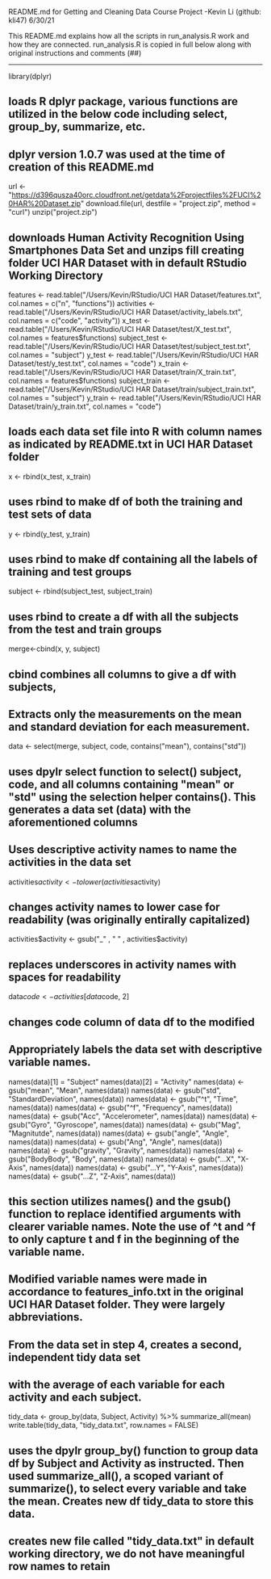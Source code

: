 README.md for Getting and Cleaning Data Course Project
-Kevin Li (github: kli47) 6/30/21 

This README.md explains how all the scripts in run_analysis.R work and how they are connected. run_analysis.R is copied in full below along with original instructions and comments (##)

------

library(dplyr)
## loads R dplyr package, various functions are utilized in the below code including select, group_by, summarize, etc. 
## dplyr version 1.0.7 was used at the time of creation of this README.md

url <- "https://d396qusza40orc.cloudfront.net/getdata%2Fprojectfiles%2FUCI%20HAR%20Dataset.zip"
download.file(url, destfile = "project.zip", method = "curl")
unzip("project.zip")
## downloads Human Activity Recognition Using Smartphones Data Set and unzips fill creating folder UCI HAR Dataset with in default RStudio Working Directory

features <- read.table("/Users/Kevin/RStudio/UCI HAR Dataset/features.txt", col.names = c("n", "functions"))
activities <- read.table("/Users/Kevin/RStudio/UCI HAR Dataset/activity_labels.txt", col.names = c("code", "activity"))
x_test <- read.table("/Users/Kevin/RStudio/UCI HAR Dataset/test/X_test.txt", col.names = features$functions)
subject_test <- read.table("/Users/Kevin/RStudio/UCI HAR Dataset/test/subject_test.txt", col.names = "subject")
y_test <- read.table("/Users/Kevin/RStudio/UCI HAR Dataset/test/y_test.txt", col.names = "code")
x_train <- read.table("/Users/Kevin/RStudio/UCI HAR Dataset/train/X_train.txt", col.names = features$functions)
subject_train <- read.table("/Users/Kevin/RStudio/UCI HAR Dataset/train/subject_train.txt", col.names = "subject")
y_train <- read.table("/Users/Kevin/RStudio/UCI HAR Dataset/train/y_train.txt", col.names = "code")
## loads each data set file into R with column names as indicated by README.txt in UCI HAR Dataset folder 

x <- rbind(x_test, x_train)
## uses rbind to make df of both the training and test sets of data 
y <- rbind(y_test, y_train)
## uses rbind to make df containing all the labels of training and test groups
subject <- rbind(subject_test, subject_train)
## uses rbind to create a df with all the subjects from the test and train groups
merge<-cbind(x, y, subject)
## cbind combines all columns to give a df with subjects, 

## Extracts only the measurements on the mean and standard deviation for each measurement. 
data <- select(merge, subject, code, contains("mean"), contains("std"))
## uses dpylr select function to select() subject, code, and all columns containing "mean" or "std" using the selection helper contains(). This generates a data set (data) with the aforementioned columns

## Uses descriptive activity names to name the activities in the data set
activities$activity <- tolower(activities$activity)
## changes activity names to lower case for readability (was originally entirally capitalized)
activities$activity <- gsub("_" , " " , activities$activity)
## replaces underscores in activity names with spaces for readability
data$code <- activities[data$code, 2]
## changes code column of data df to the modified 

## Appropriately labels the data set with descriptive variable names. 
names(data)[1] = "Subject"
names(data)[2] = "Activity"
names(data) <- gsub("mean", "Mean", names(data))
names(data) <- gsub("std", "StandardDeviation", names(data))
names(data) <- gsub("^t", "Time", names(data))
names(data) <- gsub("^f", "Frequency", names(data))
names(data) <- gsub("Acc", "Accelerometer", names(data))
names(data) <- gsub("Gyro", "Gyroscope", names(data))
names(data) <- gsub("Mag", "Magnitutde", names(data))
names(data) <- gsub("angle", "Angle", names(data))
names(data) <- gsub("Ang", "Angle", names(data))
names(data) <- gsub("gravity", "Gravity", names(data))
names(data) <- gsub("BodyBody", "Body", names(data))
names(data) <- gsub("...X", "X-Axis", names(data))
names(data) <- gsub("...Y", "Y-Axis", names(data))
names(data) <- gsub("...Z", "Z-Axis", names(data))
## this section utilizes names() and the gsub() function to replace identified arguments with clearer variable names. Note the use of ^t and ^f to only capture t and f in the beginning of the variable name.
## Modified variable names were made in accordance to features_info.txt in the original UCI HAR Dataset folder. They were largely abbreviations.

## From the data set in step 4, creates a second, independent tidy data set
## with the average of each variable for each activity and each subject.
tidy_data <- group_by(data, Subject, Activity) %>% summarize_all(mean)
write.table(tidy_data, "tidy_data.txt", row.names = FALSE)
## uses the dpylr group_by() function to group data df by Subject and Activity as instructed. Then used summarize_all(), a scoped variant of summarize(), to select every variable and take the mean. Creates new df tidy_data to store this data.
## creates new file called "tidy_data.txt" in default working directory, we do not have meaningful row names to retain